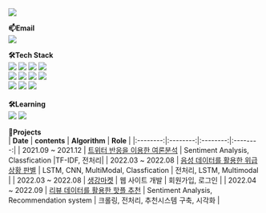 <img src="https://capsule-render.vercel.app/api?type=slice&color=auto&height=300&section=header&text=Lisa%20Jeong&fontSize=90" />

**📫Email** <br/>
<a href="https://jlisa9912234567890@gmail.com">
    <img src="http://img.shields.io/badge/Gmail-EA4335?style=flat-square&logo=Gmail&logoColor=white&link=https://jlisa9912234567890@gmail.com"/>
</a>

**🛠️Tech Stack**<br/>
<img src="https://img.shields.io/badge/Python-3776AB?style=flat-square&logo=Python&logoColor=white"/>
<img src="https://img.shields.io/badge/R-276DC3?style=flat-square&logo=R&logoColor=white"/>
<img src="https://img.shields.io/badge/Java-FFFFFF?style=flat-square&logo=OpenJDK&logoColor=grey"/>
<img src="https://img.shields.io/badge/C-A8B9CC?style=flat-square&logo=C&logoColor=white"/>
<br/>
<img src="https://img.shields.io/badge/TensorFlow-FF6F00?style=flat-square&logo=TensorFlow&logoColor=white"/>
<img src="https://img.shields.io/badge/scikit-learn-F7931E?style=flat-square&logo=scikit-learn&logoColor=white"/>
<img src="https://img.shields.io/badge/Spring Boot-6DB33F?style=flat-square&logo=Spring Boot&logoColor=white"/>
<img src="https://img.shields.io/badge/MySQL-4479A1?style=flat-square&logo=MySQL&logoColor=white"/>
<br/>
<img src="https://img.shields.io/badge/HTML-E34F26?style=flat-square&logo=HTML5&logoColor=white"/>
<img src="https://img.shields.io/badge/JavaScript-F7DF1E?style=flat-square&logo=JavaScript&logoColor=white"/>
<img src="https://img.shields.io/badge/CSS-1572B6?style=flat-square&logo=CSS3&logoColor=white"/><br/><br/>
**🛠️Learning** <br/>
<img src="https://img.shields.io/badge/Android-3DDC84?style=flat-square&logo=Android&logoColor=white"/>
<img src="https://img.shields.io/badge/Linux-FCC624?style=flat-square&logo=Linux&logoColor=white"/>

**🌱Projects** <br/>
| **Date** | **contents** | **Algorithm** | **Role** |
|:--------:|:--------:|:--------:|:--------:|
| 2021.09 ~ 2021.12 |  <a href="https://github.com/LisaJeoung/news_analysis"/>트위터 반응을 이용한 여론분석</a> | Sentiment Analysis, Classfication |TF-IDF, 전처리|
| 2022.03 ~ 2022.08 | <a href="https://github.com/LisaJeoung/Emergency-Binary-Classification"/>음성 데이터를 활용한 위급상황 판별</a> | LSTM, CNN, MultiModal, Classfication | 전처리, LSTM, Multimodal |
| 2022.03 ~ 2022.08 | <a href="https://github.com/LisaJeoung/GingerMarket"/>생강마켓</a> | 웹 사이트 개발 | 회원가입, 로그인 |
| 2022.04 ~ 2022.09 |  <a href="https://github.com/LisaJeoung/Recommendation-System_-restaurant-cafe"/>리뷰 데이터를 활용한 핫플 추천</a> | Sentiment Analysis, Recommendation system | 크롤링, 전처리, 추천시스템 구축, 시각화 |
